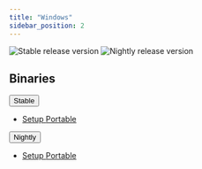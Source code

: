 ```yaml
---
title: "Windows"
sidebar_position: 2
---
```


![Stable release version](https://img.shields.io/badge/dynamic/yaml?color=c4840d&label=Stable&query=%24.version&url=https%3A%2F%2Fraw.githubusercontent.com%2FLinwoodCloud%2FDev-Doctor%2Fstable%2Fapp%2Fpubspec.yaml&style=for-the-badge)
![Nightly release version](https://img.shields.io/badge/dynamic/yaml?color=f7d28c&label=Nightly&query=%24.version&url=https%3A%2F%2Fraw.githubusercontent.com%2FLinwoodCloud%2FDev-Doctor%2Fnightly%2Fapp%2Fpubspec.yaml&style=for-the-badge)

## Binaries

<div className="row margin-bottom--lg padding--sm">
<div className="dropdown dropdown--hoverable margin--sm">
  <button className="button button--outline button--info button--lg">Stable</button>
  <ul className="dropdown__menu">
    <li>
      <a className="dropdown__link" href="https://github.com/LinwoodCloud/dev_doctor/releases/download/release/Dev-Doctor-1.6-Setup.exe">
        Setup
      </a>
      <a className="dropdown__link" href="https://github.com/LinwoodCloud/dev_doctor/releases/download/release/windows.zip">
        Portable
      </a>
    </li>
  </ul>
</div>
<div className="dropdown dropdown--hoverable margin--sm">
  <button className="button button--outline button--danger button--lg">Nightly</button>
  <ul className="dropdown__menu">
    <li>
      <a className="dropdown__link" href="https://github.com/LinwoodCloud/dev_doctor/releases/download/preview/DevDoctor-Setup.exe">
        Setup
      </a>
      <a className="dropdown__link" href="https://github.com/LinwoodCloud/dev_doctor/releases/download/preview/windows.zip">
        Portable
      </a>
    </li>
  </ul>
</div>
</div>
